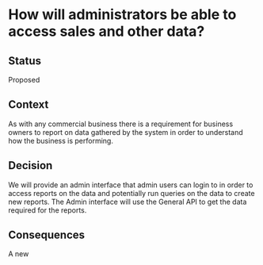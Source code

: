 # How will administrators be able to access sales and other data?

## Status
Proposed

## Context
As with any commercial business there is a requirement for business owners to report on data gathered by the system in order to understand how the business is performing.

## Decision
We will provide an admin interface that admin users can login to in order to access reports on the data and potentially run queries on the data to create new reports.
The Admin interface will use the General API to get the data required for the reports.

## Consequences
A new 
